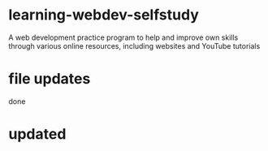 # learning-webdev-selfstudy

A web development practice program to help and improve own skills through various online resources, including websites and YouTube tutorials

# file updates

done

# updated
